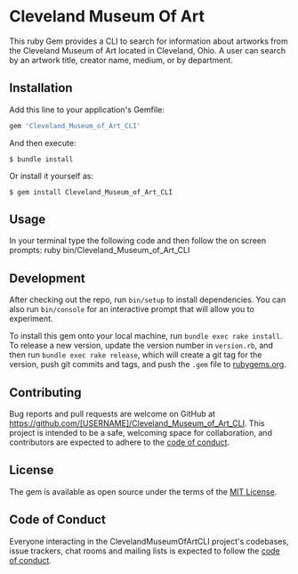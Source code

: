 # Cleveland Museum Of Art

This ruby Gem provides a CLI to search for information about artworks from the Cleveland Museum of Art located in Cleveland, Ohio. A user can search by an artwork title, creator name, medium, or by department.

## Installation

Add this line to your application's Gemfile:

```ruby
gem 'Cleveland_Museum_of_Art_CLI'
```

And then execute:

    $ bundle install

Or install it yourself as:

    $ gem install Cleveland_Museum_of_Art_CLI

## Usage

In your terminal type the following code and then follow the on screen prompts:
   ruby bin/Cleveland_Museum_of_Art_CLI

## Development

After checking out the repo, run `bin/setup` to install dependencies. You can also run `bin/console` for an interactive prompt that will allow you to experiment.

To install this gem onto your local machine, run `bundle exec rake install`. To release a new version, update the version number in `version.rb`, and then run `bundle exec rake release`, which will create a git tag for the version, push git commits and tags, and push the `.gem` file to [rubygems.org](https://rubygems.org).

## Contributing

Bug reports and pull requests are welcome on GitHub at https://github.com/[USERNAME]/Cleveland_Museum_of_Art_CLI. This project is intended to be a safe, welcoming space for collaboration, and contributors are expected to adhere to the [code of conduct](https://github.com/[USERNAME]/Cleveland_Museum_of_Art_CLI/blob/master/CODE_OF_CONDUCT.md).


## License

The gem is available as open source under the terms of the [MIT License](https://opensource.org/licenses/MIT).

## Code of Conduct

Everyone interacting in the ClevelandMuseumOfArtCLI project's codebases, issue trackers, chat rooms and mailing lists is expected to follow the [code of conduct](https://github.com/[USERNAME]/Cleveland_Museum_of_Art_CLI/blob/master/CODE_OF_CONDUCT.md).
